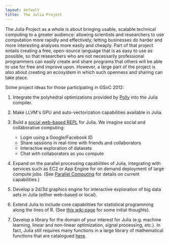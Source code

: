 ```yaml
---
layout: default
title:  The Julia Project
---
```


The Julia Project as a whole is about bringing usable, scalable
technical computing to a greater audience: allowing scientists and
researchers to use computation more rapidly and effectively; letting
businesses do harder and more interesting analyses more easily and
cheaply.  Part of that project entails creating a free, open-source
language that is as easy to use as possible, so that researchers who
are not necessarily professional programmers can easily create and
share programs that others will be able to use for free and improve
upon.  However, a large part of the project is also about creating an
ecosystem in which such openness and sharing can take place.

Some project ideas for those participating in GSoC 2012:

1. Integrate the polyhedral optimizations provided by [Polly](http://polly.llvm.org) into the Julia compiler.

2. Make LLVM's GPU and auto-vectorization capabilities available in Julia.

3. Build a [social web-based REPL](http://julialang.org/images/web_repl.png) for Julia. We imagine social and collaborative computing:

    * Login using a Google/Facebook ID 
    * Share sessions in real-time with friends and collaborators
    * Interactive exploration of datasets
    * Chat with collaborators as you compute

4. Expand on the parallel processing capabilities of Julia,
integrating with services such as EC2 or App Engine for on demand
deployment of large compute jobs.
(See [Parallel Computing](http://julialang.org/manual/parallel-computing/) for details on current capabilities.)

5. Develop a 2d/3d graphics engine for interactive exploration of big data sets in Julia (either web-based or local).

6. Extend Julia to include core capabilities for statistical programming along the lines of R.
(See [this wiki page](https://github.com/JuliaLang/julia/wiki/Statistical-Programming) for some initial thoughts).

7. Develop a library for the domain of your interest for Julia (e.g. machine learning, linear and non-linear optimization, signal processing, etc.). In fact, Julia still requires many functions in a large library of mathematical functions that are catalogued [here](https://docs.google.com/spreadsheet/ccc?key=0AkrXlkvSbIfhdGJFbTNMRzlqVzRMZXV2Y2ozLUQ4N2c).

